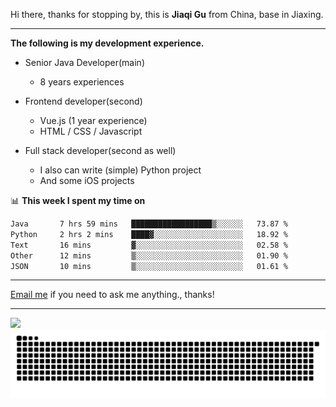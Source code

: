 Hi there, thanks for stopping by, this is **Jiaqi Gu** from China, base in Jiaxing.

---

**The following is my development experience.**

- Senior Java Developer(main)
  - 8 years experiences

- Frontend developer(second)
  - Vue.js (1 year experience)
  - HTML / CSS / Javascript
  
- Full stack developer(second as well)
  - I also can write (simple) Python project
  - And some iOS projects

📊 **This week I spent my time on**
<!--START_SECTION:waka-->

```txt
Java       7 hrs 59 mins   ██████████████████▒░░░░░░   73.87 %
Python     2 hrs 2 mins    ████▓░░░░░░░░░░░░░░░░░░░░   18.92 %
Text       16 mins         ▓░░░░░░░░░░░░░░░░░░░░░░░░   02.58 %
Other      12 mins         ▒░░░░░░░░░░░░░░░░░░░░░░░░   01.90 %
JSON       10 mins         ▒░░░░░░░░░░░░░░░░░░░░░░░░   01.61 %
```

<!--END_SECTION:waka-->

---

[Email me](mailto:htk2klwgr@mozmail.com?subject=Hiring_from_GitHub) if you need to ask me anything., thanks!

---

![]( https://visitor-badge.glitch.me/badge?page_id=githubgujiaqi)
![]( https://github.com/droid-Q/droid-Q/raw/output/github-contribution-grid-snake.svg#gh-dark-mode-only)
